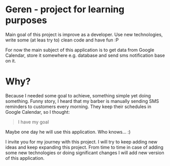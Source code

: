 # Geren - project for learning purposes

Main goal of this project is improve as a developer. 
Use new technologies, write some (at leas try to) clean code and have fun :P

For now the main subject of this application is to get data from Google Calendar,
store it somewhere e.g. database and send sms notification base on it.

# Why?

Because I needed some goal to achieve, something simple yet doing something.
Funny story, I heard that my barber is manually sending SMS reminders to customers every morning.
They keep their schedules in Google Calendar, so I thought: 
> I have my goal

Maybe one day he will use this application. Who knows... :)

I invite you for my journey with this project. I will try to keep adding new ideas and 
keep expanding this project. From time to time in case of adding some new technologies or 
doing significant changes I will add new version of this application.


